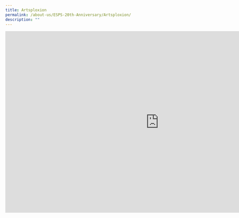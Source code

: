 ```yaml
---
title: Artsploxion
permalink: /about-us/ESPS-20th-Anniversary/Artsploxion/
description: ""
---
```

<iframe allowfullscreen="true" height="569" width="960" frameborder="0" src="https://docs.google.com/presentation/d/e/2PACX-1vSjnEGW_4yJf0ulR7JS67xrzBYmf3edRrGb5og29q9JoAmhHGZVlBk430CQjBLl6McshrUAT_YDqk1I/embed?start=false&amp;loop=false&amp;delayms=3000"></iframe>